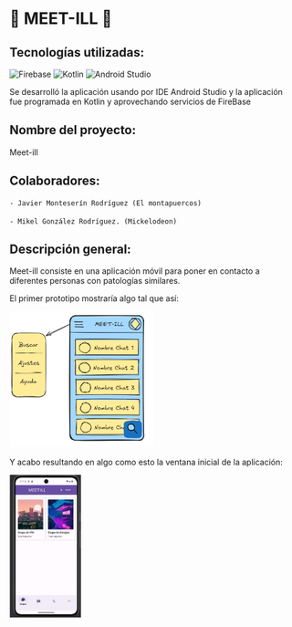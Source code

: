 #  📱 MEET-ILL 💉

## Tecnologías utilizadas:

![Firebase](https://img.shields.io/badge/Firebase-ffca28?logo=firebase&logoColor=white&style=for-the-badge)
![Kotlin](https://img.shields.io/badge/Kotlin-0095D5?logo=kotlin&logoColor=white&style=for-the-badge)
![Android Studio](https://img.shields.io/badge/Android%20Studio-3DDC84?logo=android-studio&logoColor=white&style=for-the-badge)

Se desarrolló la aplicación usando por IDE Android Studio y la aplicación fue programada en Kotlin y aprovechando servicios de FireBase

## Nombre del proyecto: 
Meet-ill

## Colaboradores: 
    
    - Javier Monteserín Rodríguez (El montapuercos)
    
    - Mikel González Rodríguez. (Mickelodeon)
    
## Descripción general: 
Meet-ill consiste en una aplicación móvil para poner en contacto a diferentes personas con patologías similares.

El primer prototipo mostraría algo tal que así:

<img src="DocImages/prototipov01.PNG" alt="Primer prototipo de MEET-ILL" style="width:50%;">

Y acabo resultando en algo como esto la ventana inicial de la aplicación:

<img src="DocImages/versioonFinal.PNG" alt="Versión final" style="width:25%;">


